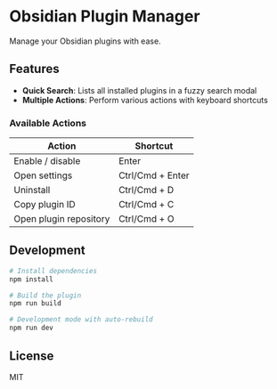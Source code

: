 # Obsidian Plugin Manager

Manage your Obsidian plugins with ease.

## Features

- **Quick Search**: Lists all installed plugins in a fuzzy search modal
- **Multiple Actions**: Perform various actions with keyboard shortcuts

### Available Actions

| Action   | Shortcut    |
|--------------- | --------------- |
| Enable / disable   | Enter   |
| Open settings   | Ctrl/Cmd + Enter   |
| Uninstall   | Ctrl/Cmd + D   |
| Copy plugin ID   | Ctrl/Cmd + C   |
| Open plugin repository   | Ctrl/Cmd + O   |

## Development

```bash
# Install dependencies
npm install

# Build the plugin
npm run build

# Development mode with auto-rebuild
npm run dev
```

## License

MIT
